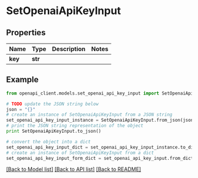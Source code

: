 # SetOpenaiApiKeyInput


## Properties

Name | Type | Description | Notes
------------ | ------------- | ------------- | -------------
**key** | **str** |  | 

## Example

```python
from openapi_client.models.set_openai_api_key_input import SetOpenaiApiKeyInput

# TODO update the JSON string below
json = "{}"
# create an instance of SetOpenaiApiKeyInput from a JSON string
set_openai_api_key_input_instance = SetOpenaiApiKeyInput.from_json(json)
# print the JSON string representation of the object
print SetOpenaiApiKeyInput.to_json()

# convert the object into a dict
set_openai_api_key_input_dict = set_openai_api_key_input_instance.to_dict()
# create an instance of SetOpenaiApiKeyInput from a dict
set_openai_api_key_input_form_dict = set_openai_api_key_input.from_dict(set_openai_api_key_input_dict)
```
[[Back to Model list]](../README.md#documentation-for-models) [[Back to API list]](../README.md#documentation-for-api-endpoints) [[Back to README]](../README.md)


